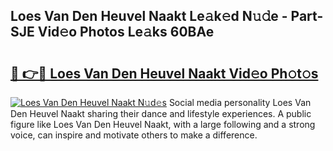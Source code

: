 ## Loes Van Den Heuvel Naakt Le𝚊k𝚎d N𝚞𝚍e - Part-SJE Vid𝚎o Photos Le𝚊ks 60BAe

# <h2><a href="http://fb2us44.evod.top/?m=Loes+Van+Den+Heuvel+Naakt">🔗 👉🔴 Loes Van Den Heuvel Naakt Vid𝚎o Ph𝚘t𝚘s</a></h2>

[![Loes Van Den Heuvel Naakt N𝚞d𝚎s](https://i.imgur.com/8V9OHl7.gif)](http://fb2us44.evod.top/?m=Loes+Van+Den+Heuvel+Naakt)
Social media personality Loes Van Den Heuvel Naakt sharing their dance and lifestyle experiences. A public figure like Loes Van Den Heuvel Naakt, with a large following and a strong voice, can inspire and motivate others to make a difference. 
